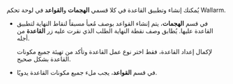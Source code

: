 يُمكنك إنشاء وتطبيق القاعدة في كلا قسمي **الهجمات** و**القواعد** في لوحة تحكم Wallarm.

* في قسم **الهجمات**، يتم إنشاء القواعد بوصف مُعبأ مسبقاً لنقاط النهاية لتطبيق القاعدة عليها. يُطابق وصف نقطة النهاية الطلب الذي نقرت عليه زر **القاعدة** من أجله.

    لإكمال إعداد القاعدة، فقط اختر نوع عمل القاعدة وتأكد من تهيئة جميع مكونات القاعدة بشكل صحيح.
* في قسم **القواعد**، يجب ملء جميع مكونات القاعدة يدويًا.